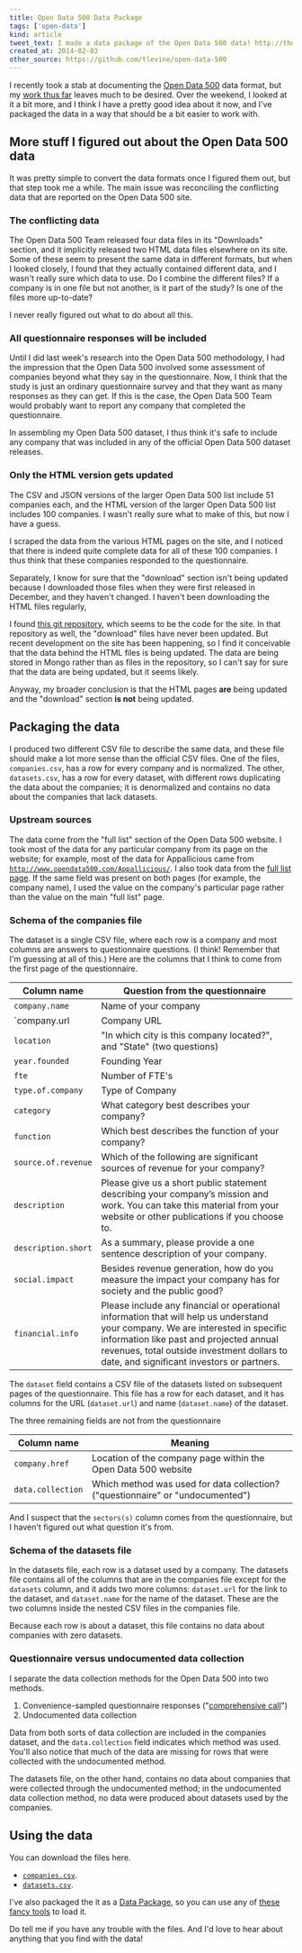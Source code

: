 ```yaml
---
title: Open Data 500 Data Package
tags: ['open-data']
kind: article
tweet_text: I made a data package of the Open Data 500 data! http://thomaslevine.com/!/open-data-500-data-package
created_at: 2014-02-03
other_source: https://github.com/tlevine/open-data-500
---
```

I recently took a stab at documenting the
[Open Data 500](http://www.opendata500.com) data format,
but my [work thus far](/!/open-data-500-data-dictionary)
leaves much to be desired. Over the weekend, I looked at
it a bit more, and I think I have a pretty good idea about
it now, and I've packaged the data in a way that should be
a bit easier to work with.

## More stuff I figured out about the Open Data 500 data
It was pretty simple to convert the data formats once I figured them out, but
that step took me a while. The main issue was reconciling the conflicting data
that are reported on the Open Data 500 site.

### The conflicting data
The Open Data 500 Team released four data files in its "Downloads" section,
and it implicitly released two HTML data files elsewhere on its site.
Some of these seem to present the same data in different formats, but when
I looked closely, I found that they actually contained different data, and
I wasn't really sure which data to use. Do I combine the different files?
If a company is in one file but not another, is it part of the study?
Is one of the files more up-to-date?

I never really figured out what to do about all this.

### All questionnaire responses will be included
Until I did last week's research into the Open Data 500 methodology,
I had the impression that the Open Data 500 involved some assessment of
companies beyond what they say in the questionnaire. Now, I think that
the study is just an ordinary questionnaire survey and that they want as
many responses as they can get. If this is the case, the Open Data 500 Team
would probably want to report any company that completed the questionnaire.

In assembling my Open Data 500 dataset, I thus think it's safe to include
any company that was included in any of the official Open Data 500 dataset
releases.

### Only the HTML version gets updated
The CSV and JSON versions of the larger Open Data 500 list include
51 companies each, and the HTML version of the larger Open Data 500 list
includes 100 companies. I wasn't really sure what to make of this, but now
I have a guess.

I scraped the data from the various HTML pages on the site, and I noticed
that there is indeed quite complete data for all of these 100 companies.
I thus think that these companies responded to the questionnaire.

Separately, I know for sure that the "download"
section isn't being updated because I downloaded those files when they
were first released in December, and they haven't changed. I haven't
been downloading the HTML files regularly, 

I found [this git repository](https://github.com/GovLab/OpenData500),
which seems to be the code for the site. In that repository as well,
the "download" files have never been updated. But recent development on
the site has been happening, so I find it conceivable that the data behind
the HTML files is being updated. The data are being stored in Mongo rather
than as files in the repository, so I can't say for sure that the data are
being updated, but it seems likely.

Anyway, my broader conclusion is that the HTML pages **are** being updated and
the "download" section **is not** being updated.

## Packaging the data
I produced two different CSV file to describe the same data, and these file
should make a lot more sense than the official CSV files. One of the files,
`companies.csv`, has a row for every company and is normalized. The other,
`datasets.csv`, has a row for every dataset, with different rows duplicating
the data about the companies; it is denormalized and contains no data about
the companies that lack datasets.

### Upstream sources
The data come from the "full list" section of the Open Data 500 website.
I took most of the data for any particular company from its page on the website;
for example, most of the data for Appallicious came from
[`http://www.opendata500.com/Appallicious/`](http://www.opendata500.com/Appallicious/).
I also took data from the [full list page](http://www.opendata500.com/candidates).
If the same field was present on both pages (for example, the company name),
I used the value on the company's particular page rather than the value on the
main "full list" page.

### Schema of the companies file
The dataset is a single CSV file, where each row is a company and most columns
are answers to questionnaire questions. (I think! Remember that I'm guessing at
all of this.) Here are the columns that I think to come from the first page of
the questionnaire.

Column name             | Question from the questionnaire
----------------------- | -------------------------------
`company.name`          | Name of your company
`company.url            | Company URL
`location`              | "In which city is this company located?", and "State" (two questions)
`year.founded`          | Founding Year
`fte`                   | Number of FTE's
`type.of.company`       | Type of Company
`category`              | What category best describes your company?
`function`              | Which best describes the function of your company?
`source.of.revenue`     | Which of the following are significant sources of revenue for your company?
`description`           | Please give us a short public statement describing your company’s mission and work. You can take this material from your website or other publications if you choose to.
`description.short`     | As a summary, please provide a one sentence description of your company.
`social.impact`         | Besides revenue generation, how do you measure the impact your company has for society and the public good? 
`financial.info`        | Please include any financial or operational information that will help us understand your company. We are interested in specific information like past and projected annual revenues, total outside investment dollars to date, and significant investors or partners. 

The `dataset` field contains a CSV file of the datasets listed on subsequent
pages of the questionnaire. This file has a row for each dataset, and it has
columns for the URL (`dataset.url`) and name (`dataset.name`) of the dataset.

The three remaining fields are not from the questionnaire

Column name             | Meaning
----------------------- | -------------------------------
`company.href`          | Location of the company page within the Open Data 500 website
`data.collection`       | Which method was used for data collection? ("questionnaire" or "undocumented")

And I suspect that the `sectors(s)` column comes from the questionnaire,
but I haven't figured out what question it's from.

### Schema of the datasets file
In the datasets file, each row is a dataset used by a company.
The datasets file contains all of the columns that are in the companies
file except for the `datasets` column, and it adds two more columns:
`dataset.url` for the link to the dataset, and `dataset.name` for the
name of the dataset. These are the two columns inside the nested CSV
files in the companies file.

Because each row is about a dataset, this file contains no data about
companies with zero datasets.

### Questionnaire versus undocumented data collection
I separate the data collection methods for the Open Data 500 into two methods.

1. Convenience-sampled questionnaire responses
    ("[comprehensive call](#comprehensive-call-sampling-strategy)")
2. Undocumented data collection

Data from both sorts of data collection are included in the companies dataset,
and the `data.collection` field indicates which method was used.
You'll also notice that much of the data are missing for rows that were
collected with the undocumented method.

The datasets file, on the other hand, contains no data about companies that
were collected through the undocumented method; in the undocumented data
collection method, no data were produced about datasets used by the companies.

## Using the data
You can download the files here.

* [`companies.csv`](https://raw.github.com/tlevine/open-data-500/master/companies.csv).
* [`datasets.csv`](https://raw.github.com/tlevine/open-data-500/master/datasets.csv).

I've also packaged the it as a
[Data Package](http://data.okfn.org/standards/data-package),
so you can use any of
[these fancy tools](http://data.okfn.org/tools)
to load it.

Do tell me if you have any trouble with the files.
And I'd love to hear about
anything that you find with the data!
